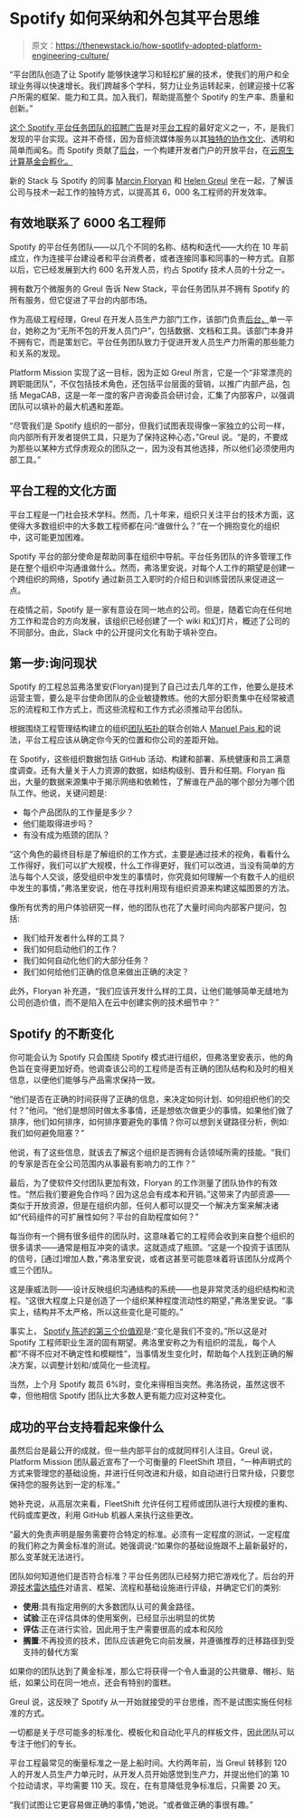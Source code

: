 # Spotify 如何采纳和外包其平台思维

> 原文：<https://thenewstack.io/how-spotlify-adopted-platform-engineering-culture/>

“平台团队创造了让 Spotify 能够快速学习和轻松扩展的技术，使我们的用户和全球业务得以快速增长。我们跨越多个学科，努力让业务运转起来，创建迎接十亿客户所需的框架、能力和工具。加入我们，帮助提高整个 Spotify 的生产率、质量和创新。”

[这个 Spotify 平台任务团队的招聘广告](https://datayoshi.com/offer/761604/senior-data-engineer-platfor)是对[平台工程](https://thenewstack.io/platform-engineering/)的最好定义之一，不，是我们发现的平台实现。这并不奇怪，因为音频流媒体服务以其[独特的协作文化](https://www.atlassian.com/agile/agile-at-scale/spotify)、透明和简单而闻名。而 Spotify 贡献了[后台](https://github.com/backstage/backstage)，一个构建开发者门户的开放平台，在[云原生计算基金会孵化。](https://cncf.io/?utm_content=inline-mention)

新的 Stack 与 Spotify 的同事 [Marcin Floryan](https://www.linkedin.com/in/mfloryan/) 和 [Helen Greul](https://www.linkedin.com/in/elenagreul/) 坐在一起，了解该公司与技术一起工作的独特方式，以提高其 6，000 名工程师的开发效率。

## 有效地联系了 6000 名工程师

Spotify 的平台任务团队——以几个不同的名称、结构和迭代——大约在 10 年前成立，作为连接平台建设者和平台消费者，或者连接同事和同事的一种方式。自那以后，它已经发展到大约 600 名开发人员，约占 Spotify 技术人员的十分之一。

拥有数万个微服务的 Greul 告诉 New Stack，平台任务团队并不拥有 Spotify 的所有服务，但它促进了平台的内部市场。

作为高级工程经理，Greul 在开发人员生产力部门工作，该部门负责[后台、](https://thenewstack.io/spotifys-backstage-a-strategic-guide/)单一平台，她称之为“无所不包的开发人员门户”，包括数据、文档和工具。该部门本身并不拥有它，而是策划它。平台任务团队致力于促进开发人员生产力所需的那些能力和关系的发现。

Platform Mission 实现了这一目标，因为正如 Greul 所言，它是一个“非常漂亮的跨职能团队”，不仅包括技术角色，还包括平台层面的营销，以推广内部产品，包括 MegaCAB，这是一年一度的客户咨询委员会研讨会，汇集了内部客户，以强调团队可以填补的最大机遇和差距。

“尽管我们是 Spotify 组织的一部分，但我们试图表现得像一家独立的公司一样，向内部所有开发者提供工具，只是为了保持这种心态，”Greul 说。“是的，不要成为那些以某种方式俘虏观众的团队之一，因为没有其他选择，所以他们必须使用内部工具。”

## 平台工程的文化方面

平台工程是一门社会技术学科。然而，几十年来，组织只关注平台的技术方面，这使得大多数组织中的大多数工程师都在问:“谁做什么？”在一个拥抱变化的组织中，这可能更加困难。

Spotify 平台的部分使命是帮助同事在组织中导航。平台任务团队的许多管理工作是在整个组织中沟通谁做什么。然而，弗洛里安说，对每个人工作的期望是创建一个跨组织的网络，Spotify 通过新员工入职时的介绍日和训练营团队来促进这一点。

在疫情之前，Spotify 是一家有意设在同一地点的公司。但是，随着它向在任何地方工作和混合的方向发展，该组织已经创建了一个 wiki 和幻灯片，概述了公司的不同部分。由此，Slack 中的公开提问文化有助于填补空白。

## 第一步:询问现状

Spotify 的工程总监弗洛里安(Floryan)提到了自己过去几年的工作，他要么是技术运营主管，要么是平台使命团队的企业敏捷教练。他的大部分职责集中在经常被遗忘的流程和工作方式上，而这些流程和工作方式必须推动平台团队。

根据围绕工程管理结构建立的组织[团队拓扑的](https://thenewstack.io/how-team-topologies-supports-platform-engineering/)联合创始人 [Manuel Pais 和](https://www.linkedin.com/in/manuelpais)的说法，平台工程应该从确定你今天的位置和你公司的差距开始。

在 Spotify，这些组织数据包括 GitHub 活动、构建和部署、系统健康和员工满意度调查。还有大量关于人力资源的数据，如结构级别、晋升和任期。Floryan 指出，大量的数据来源集中于揭示网络和依赖性，了解谁在产品的哪个部分为哪个团队工作。他说，关键问题是:

*   每个产品团队的工作量是多少？
*   他们能取得进步吗？
*   有没有成为瓶颈的团队？

“这个角色的最终目标是了解组织的工作方式，主要是通过技术的视角，看看什么工作得好，我们可以扩大规模，什么工作得更好，我们可以改进，当没有简单的方法与每个人交谈，感受组织中发生的事情时，你究竟如何理解一个有数千人的组织中发生的事情，”弗洛里安说，他在寻找利用现有组织资源来构建这幅图景的方法。

像所有优秀的用户体验研究一样，他的团队也花了大量时间向内部客户提问，包括:

*   我们给开发者什么样的工具？
*   我们如何启动他们的工作？
*   我们如何自动化他们的大部分任务？
*   我们如何给他们正确的信息来做出正确的决定？

此外，Floryan 补充道，“我们应该开发什么样的工具，让他们能够简单无缝地为公司创造价值，而不是陷入在云中创建实例的技术细节中？”

## Spotify 的不断变化

你可能会认为 Spotify 只会围绕 Spotify 模式进行组织，但弗洛里安表示，他的角色旨在变得更加好奇。他调查该公司的工程师是否有正确的团队结构和及时的相关信息，以便他们能够与产品需求保持一致。

“他们是否在正确的时间获得了正确的信息，来决定如何计划、如何组织他们的交付？”他问。“他们是想同时做太多事情，还是想依次做更少的事情。如果他们做了排序，他们如何排序，如何排序要避免的事情？你可以想到关键路径分析，例如:我们如何避免阻塞？”

他说，有了这些信息，就该去了解这个组织是否拥有合适领域所需的技能。“我们的专家是否在全公司范围内从事最有影响力的工作？”

最后，为了使软件交付团队更加有效，Floryan 的工作测量了团队协作的有效性。“然后我们要避免合作吗？因为这总会有成本和开销。”这带来了内部资源——类似于开放资源，但是在组织内部，任何人都可以提交一个解决方案来解决诸如“代码组件的可扩展性如何？平台的自助程度如何？”

每当你有一个拥有很多组件的团队时，这意味着它的工程师会收到来自整个组织的很多请求——通常是相互冲突的请求。这就造成了瓶颈。“这是一个投资于该团队的信号，[通过]增加人数，”弗洛里安说，或者这甚至可能意味着将该团队分成两个或三个团队。

这是康威法则——设计反映组织沟通结构的系统——也是非常灵活的组织结构和流程。“这很大程度上只是创造了一个组织某种程度流动性的期望，”弗洛里安说。“事实上，结构并不太严格，所以这些变化是可能的。”

事实上， [Spotify 陈述的第三个价值观](https://www.lifeatspotify.com/being-here/the-band-manifesto)是:“变化是我们不变的。”所以这是对 Spotify 工程师职业生涯的固有期望。弗洛里安称之为有组织的混乱，每个人都“不得不应对不确定性和模糊性”，当事情发生变化时，帮助每个人找到正确的解决方案，以调整计划和/或简化一些流程。

当然，上个月 Spotify 裁员 6%时，变化来得相当突然。弗洛扬说，虽然这很不幸，但他相信 Spotify 团队比大多数人更有能力应对这种变化。

## 成功的平台支持看起来像什么

虽然后台是最公开的成就，但一些内部平台的成就同样引人注目。Greul 说，Platform Mission 团队最近宣布了一个可衡量的 FleetShift 项目，“一种声明式的方式来管理您的基础设施，并进行任何改进和升级，如自动进行日常升级，只要您保持您的服务达到一定的标准。”

她补充说，从高层次来看，FleetShift 允许任何工程师或团队进行大规模的重构、代码或库更改，利用 GitHub 机器人来执行这些更改。

“最大的免责声明是服务需要符合特定的标准。必须有一定程度的测试，一定程度的我们称之为黄金标准的测试。她强调说:“如果你的基础设施跟不上最新最好的，那么变革就无法进行。

团队如何知道他们是否符合标准？平台任务团队已经努力把它游戏化了。后台的开源[技术雷达插件](https://backstage.io/blog/2020/05/14/tech-radar-plugin/)对语言、框架、流程和基础设施进行评级，并确定它们的类别:

*   **使用**:具有指定用例的大多数团队认可的黄金路径。
*   **试验**:正在评估具体的使用案例，已经显示出明显的优势
*   **评估**:正在进行实验，因此用于生产需要很高的成本和风险
*   **搁置**:不再投资的技术，团队应该避免它向前发展，并遵循推荐的迁移路径到受支持的替代方案

如果你的团队达到了黄金标准，那么它将获得一个令人垂涎的公共徽章、帽衫、贴纸，如果公司在同一地点，还会有特别的蛋糕。

Greul 说，这反映了 Spotify 从一开始就接受的平台思维，而不是试图实施任何标准的方式。

一切都是关于尽可能多的标准化、模板化和自动化平凡的样板文件，因此团队可以专注于他们的专长。

平台工程最常见的衡量标准之一是上船时间。大约两年前，当 Greul 转移到 120 人的开发人员生产力单元时，从开发人员开始感觉到生产力，并提出他们的第 10 个拉动请求，平均需要 110 天。现在，在有意降低竞争标准后，只需要 20 天。

“我们试图让它更容易做正确的事情，”她说。“或者做正确的事很有趣。”

<svg xmlns:xlink="http://www.w3.org/1999/xlink" viewBox="0 0 68 31" version="1.1"><title>Group</title> <desc>Created with Sketch.</desc></svg>